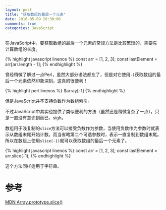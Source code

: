 ```yaml
---
layout: post
title: "获取数组的最后一个元素"
date: 2016-05-09 20:30:00
comments: true
categories: JavaScript
---
```


在JavaScript中，要获取数组的最后一个元素的常规方法是比较繁琐的，需要先计算数组的长度。

{% highlight javascript linenos %}
const arr = [1, 2, 3];
const lastElement = arr[arr.length - 1];
{% endhighlight %}

曾经稍微了解过一点Perl，虽然大部分语法都忘了，但是对它使用`-1`获取数组的最后一个元素依然印象深刻，这真的很便利！

{% highlight perl linenos %}
$array[-1]
{% endhighlight %}

但是JavaScript并不支持负数作为数组索引。

不过JavaScript中其实也提供了类似便利的方法（虽然还是稍微复杂了一点），只是一直没有意识到而已，sigh。

数组用于浅复制的`slice`方法可以接受负数作为参数，当使用负数作为参数时就表示从数组末尾开始计数。而当省略第二个可选参数时，表示一直复制到数组末尾。所以在数组上使用`slice(-1)`就可以获取数组的最后一个元素了。

{% highlight javascript linenos %}
const arr = [1, 2, 3];
const lastElement = arr.slice(-1);
{% endhighlight %}

这个方法同样适用于字符串。

# 参考
[MDN Array.prototype.slice()](https://developer.mozilla.org/en-US/docs/Web/JavaScript/Reference/Global_Objects/Array/slice)
